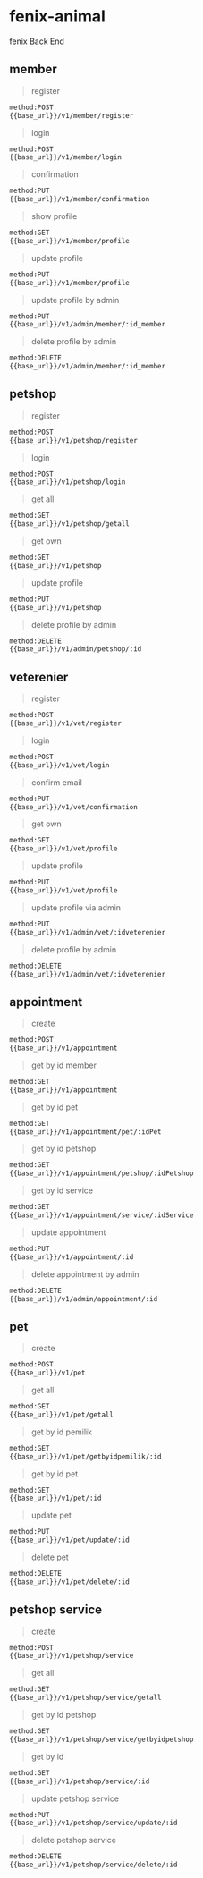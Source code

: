 # fenix-animal

fenix Back End

## member

> register

```bash
method:POST
{{base_url}}/v1/member/register
```

> login

```bash
method:POST
{{base_url}}/v1/member/login
```

> confirmation

```bash
method:PUT
{{base_url}}/v1/member/confirmation
```

> show profile

```bash
method:GET
{{base_url}}/v1/member/profile
```

> update profile

```bash
method:PUT
{{base_url}}/v1/member/profile
```

> update profile by admin

```bash
method:PUT
{{base_url}}/v1/admin/member/:id_member
```

> delete profile by admin

```bash
method:DELETE
{{base_url}}/v1/admin/member/:id_member
```

## petshop

> register

```bash
method:POST
{{base_url}}/v1/petshop/register
```

> login

```bash
method:POST
{{base_url}}/v1/petshop/login
```

> get all

```bash
method:GET
{{base_url}}/v1/petshop/getall
```

> get own

```bash
method:GET
{{base_url}}/v1/petshop
```

> update profile

```bash
method:PUT
{{base_url}}/v1/petshop
```

> delete profile by admin

```bash
method:DELETE
{{base_url}}/v1/admin/petshop/:id
```

## veterenier

> register

```bash
method:POST
{{base_url}}/v1/vet/register
```

> login

```bash
method:POST
{{base_url}}/v1/vet/login
```

> confirm email

```bash
method:PUT
{{base_url}}/v1/vet/confirmation
```

> get own

```bash
method:GET
{{base_url}}/v1/vet/profile
```

> update profile

```bash
method:PUT
{{base_url}}/v1/vet/profile
```

> update profile via admin

```bash
method:PUT
{{base_url}}/v1/admin/vet/:idveterenier
```

> delete profile by admin

```bash
method:DELETE
{{base_url}}/v1/admin/vet/:idveterenier
```

## appointment

> create

```bash
method:POST
{{base_url}}/v1/appointment
```

> get by id member

```bash
method:GET
{{base_url}}/v1/appointment
```

> get by id pet

```bash
method:GET
{{base_url}}/v1/appointment/pet/:idPet
```

> get by id petshop

```bash
method:GET
{{base_url}}/v1/appointment/petshop/:idPetshop
```

> get by id service

```bash
method:GET
{{base_url}}/v1/appointment/service/:idService
```

> update appointment

```bash
method:PUT
{{base_url}}/v1/appointment/:id
```

> delete appointment by admin

```bash
method:DELETE
{{base_url}}/v1/admin/appointment/:id
```

## pet

> create

```bash
method:POST
{{base_url}}/v1/pet
```

> get all

```bash
method:GET
{{base_url}}/v1/pet/getall
```

> get by id pemilik

```bash
method:GET
{{base_url}}/v1/pet/getbyidpemilik/:id
```

> get by id pet

```bash
method:GET
{{base_url}}/v1/pet/:id
```

> update pet

```bash
method:PUT
{{base_url}}/v1/pet/update/:id
```

> delete pet

```bash
method:DELETE
{{base_url}}/v1/pet/delete/:id
```

## petshop service

> create

```bash
method:POST
{{base_url}}/v1/petshop/service
```

> get all

```bash
method:GET
{{base_url}}/v1/petshop/service/getall
```

> get by id petshop

```bash
method:GET
{{base_url}}/v1/petshop/service/getbyidpetshop
```

> get by id

```bash
method:GET
{{base_url}}/v1/petshop/service/:id
```

> update petshop service

```bash
method:PUT
{{base_url}}/v1/petshop/service/update/:id
```

> delete petshop service

```bash
method:DELETE
{{base_url}}/v1/petshop/service/delete/:id
```

